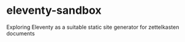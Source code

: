 # eleventy-sandbox
Exploring Eleventy as a suitable static site generator for zettelkasten documents
